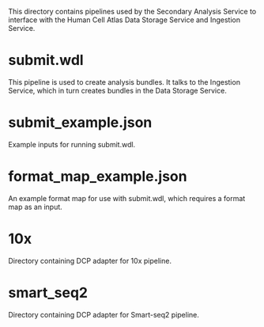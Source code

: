 This directory contains pipelines used by the Secondary Analysis Service to interface with the Human Cell Atlas Data Storage Service and Ingestion Service.

# submit.wdl

This pipeline is used to create analysis bundles. It talks to the Ingestion Service, which in turn creates bundles in the Data Storage Service.

# submit_example.json

Example inputs for running submit.wdl.

# format_map_example.json

An example format map for use with submit.wdl, which requires a format map as an input.

# 10x

Directory containing DCP adapter for 10x pipeline.

# smart_seq2

Directory containing DCP adapter for Smart-seq2 pipeline.
